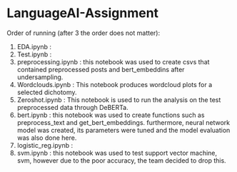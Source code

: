 # LanguageAI-Assignment

Order of running (after 3 the order does not matter): 
1. EDA.ipynb :
2. Test.ipynb :
3. preprocessing.ipynb : this notebook was used to create csvs that contained preprocessed posts and bert_embeddins after undersampling.
4. Wordclouds.ipynb : This notebook produces wordcloud plots for a selected dichotomy.
5. Zeroshot.ipynb : This notebook is used to run the analysis on the test preprocessed data through DeBERTa.
6. bert.ipynb : this notebook was used to create functions such as preprocess_text and get_bert_embeddings. furthermore, neural network model was created, its parameters were tuned and the model evaluation was also done here.
7. logistic_reg.ipynb : 
8. svm.ipynb : this notebook was used to test support vector machine, svm, however due to the poor accuracy, the team decided to drop this.
